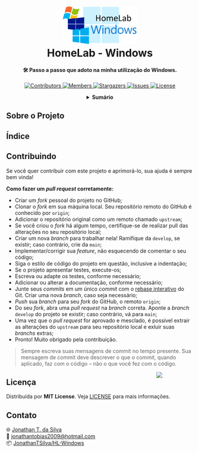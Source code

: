 <!-- PROJECT LOGO -->
<h1 align="center">
  <br>
  <a href="https://github.com/JonathanTSilva/HL-Windows"><img src="./Images/logo-HL-Windows.png" alt="Logo" width="200"></a>
  <br>
  HomeLab - Windows
  <br>
</h1>

<h4 align="center">
  
🛠 Passo a passo que adoto na minha utilização do Windows.
  
</h4>

<!-- PROJECT SHIELDS -->
<p align="center">
  <a href="https://github.com/JonathanTSilva/HL-Windows/graphs/contributors">
    <img src="https://img.shields.io/github/contributors/JonathanTSilva/HL-Windows.svg?style=for-the-badge" alt="Contributors">
  </a>
  <a href="https://github.com/JonathanTSilva/HL-Windows/network/members">
    <img src="https://img.shields.io/github/forks/JonathanTSilva/HL-Windows.svg?style=for-the-badge" alt="Members">
  </a>
  <a href="https://github.com/JonathanTSilva/HL-Windows/stargazers">
    <img src="https://img.shields.io/github/stars/JonathanTSilva/HL-Windows.svg?style=for-the-badge" alt="Stargazers">
  </a>
  <a href="https://github.com/JonathanTSilva/HL-Windows/issues">
    <img src="https://img.shields.io/github/issues/JonathanTSilva/HL-Windows.svg?style=for-the-badge" alt="Issues">
  </a>
  <a href="https://github.com/JonathanTSilva/HL-Windows/blob/main/LICENSE">
    <img src="https://img.shields.io/github/license/JonathanTSilva/HL-Windows.svg?style=for-the-badge" alt="License">
  </a>
</p>

<!-- TABLE OF CONTENTS -->
<details close="close" align="center">
  <summary><b>Sumário</b></summary>
          <a href="#sobre-o-projeto">Sobre o Projeto</a> |
          <a href="#índice">Índice</a> |
          <a href="#contribuindo">Contribuindo</a> |
          <a href="#licença">Licença</a> |
          <a href="#contato">Contato</a>
</details>

## Sobre o Projeto

## Índice

## Contribuindo

Se você quer contribuir com este projeto e aprimorá-lo, sua ajuda é sempre bem vinda!

**Como fazer um _pull request_ corretamente:**

- Criar um _fork_ pessoal do projeto no GitHub;
- Clonar o _fork_ em sua máquina local. Seu repositório remoto do GitHub é conhecido por `origin`;
- Adicionar o repositório original como um remoto chamado `upstream`;
- Se você criou o _fork_ há algum tempo, certifique-se de realizar pull das alterações no seu repositório local;
- Criar um nova _branch_ para trabalhar nela! Ramifique da `develop`, se existir; caso contrário, crie da `main`;
- Implementar/corrigir sua _feature_, não esquecendo de comentar o seu código;
- Siga o estilo de código do projeto em questão, inclusive a indentação;
- Se o projeto apresentar testes, execute-os;
- Escreva ou adapte os testes, conforme necessário;
- Adicionar ou alterar a documentação, conforme necessário;
- Junte seus _commits_ em um único _commit_ com o [rebase interativo](https://www.atlassian.com/br/git/tutorials/rewriting-history/git-rebase) do Git. Criar uma nova _branch_, caso seja necessário;
- _Push_ sua _branch_ para seu _fork_ do GitHub, o remoto `origin`;
- Do seu _fork_, abra uma _pull request_ na _branch_ correta. Aponte a _branch_ `develop` do projeto se existir; caso contrário, vá para `main`;
- Uma vez que o _pull request_ for aprovado e mesclado, é possível extrair as alterações do `upstream` para seu repositório local e exluir suas _branchs_ extras;
- Pronto! Muito obrigado pela contribuição.

> Sempre escreva suas mensagens de commit no tempo presente. Sua mensagem de commit deve descrever o que o commit, quando aplicado, faz com o código – não o que você fez com o código.

<!-- MIT License -->
<a href="https://github.com/JonathanTSilva/HL-Windows/blob/main/LICENSE"><img width="100px" src="https://miro.medium.com/max/886/1*C87EjxGeMPrkTuVRVWVg4w.png" align="right" /></a>

## Licença

Distribuída por **MIT License**. Veja [LICENSE](https://github.com/JonathanTSilva/HL-Windows/blob/main/LICENSE) para mais informações.

## Contato
:globe_with_meridians: [Jonathan T. da Silva](https://www.linkedin.com/in/JonathanTSilva/) <br>
:email: jonathantobias2009@hotmail.com <br>
:package: [JonathanTSilva/HL-Windows](https://github.com/JonathanTSilva/HL-Windows)

<!-- MARKDOWN LINKS>
<!-- SITES -->

<!-- IMAGES -->

